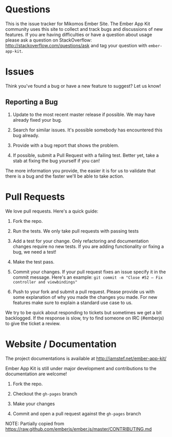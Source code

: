 # Questions

This is the issue tracker for Mikomos Ember Site.
The Ember App Kit community uses this site
to collect and track bugs and discussions of new features.
If you are having difficulties or have a question about usage please ask a
question on StackOverflow: http://stackoverflow.com/questions/ask and tag
your question with `ember-app-kit`.

# Issues

Think you've found a bug or have a new feature to suggest? Let us know!

## Reporting a Bug
1. Update to the most recent master release if possible. We may have already
fixed your bug.

2. Search for similar issues. It's possible somebody has encountered
this bug already.

3. Provide with a bug report that shows the problem.

4. If possible, submit a Pull Request with a failing test. Better yet, take
a stab at fixing the bug yourself if you can!

The more information you provide, the easier it is for us to validate that
there is a bug and the faster we'll be able to take action.

# Pull Requests

We love pull requests. Here's a quick guide:

1. Fork the repo.

2. Run the tests. We only take pull requests with passing tests

3. Add a test for your change. Only refactoring and documentation changes
require no new tests. If you are adding functionality or fixing a bug, we need
a test!

4. Make the test pass.

5. Commit your changes. If your pull request fixes an issue specify it in the commit message.
Here's an example: `git commit -m "Close #52 – Fix controller and viewbindings"`

6. Push to your fork and submit a pull request. Please provide us with some
explanation of why you made the changes you made. For new features make sure to
explain a standard use case to us.

We try to be quick about responding to tickets but sometimes we get a bit
backlogged. If the response is slow, try to find someone on IRC (#emberjs) to
give the ticket a review.

# Website / Documentation

The project documentations is available at http://iamstef.net/ember-app-kit/

Ember App Kit is still under major development and contributions to the documentation are welcome!

1. Fork the repo.

2. Checkout the `gh-pages` branch

3. Make your changes

4. Commit and open a pull request against the `gh-pages` branch



NOTE: Partially copied from https://raw.github.com/emberjs/ember.js/master/CONTRIBUTING.md

